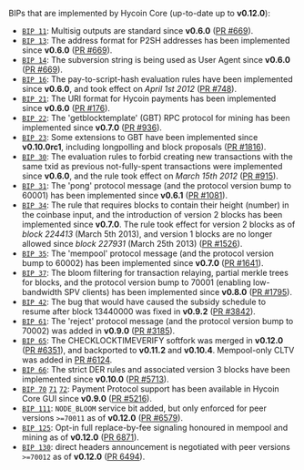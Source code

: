 BIPs that are implemented by Hycoin Core (up-to-date up to **v0.12.0**):

* [`BIP 11`](https://github.com/hycoin/bips/blob/master/bip-0011.mediawiki): Multisig outputs are standard since **v0.6.0** ([PR #669](https://github.com/hycoin/hycoin/pull/669)).
* [`BIP 13`](https://github.com/hycoin/bips/blob/master/bip-0013.mediawiki): The address format for P2SH addresses has been implemented since **v0.6.0** ([PR #669](https://github.com/hycoin/hycoin/pull/669)).
* [`BIP 14`](https://github.com/hycoin/bips/blob/master/bip-0014.mediawiki): The subversion string is being used as User Agent since **v0.6.0** ([PR #669](https://github.com/hycoin/hycoin/pull/669)).
* [`BIP 16`](https://github.com/hycoin/bips/blob/master/bip-0016.mediawiki): The pay-to-script-hash evaluation rules have been implemented since **v0.6.0**, and took effect on *April 1st 2012* ([PR #748](https://github.com/hycoin/hycoin/pull/748)).
* [`BIP 21`](https://github.com/hycoin/bips/blob/master/bip-0021.mediawiki): The URI format for Hycoin payments has been implemented since **v0.6.0** ([PR #176](https://github.com/hycoin/hycoin/pull/176)).
* [`BIP 22`](https://github.com/hycoin/bips/blob/master/bip-0022.mediawiki): The 'getblocktemplate' (GBT) RPC protocol for mining has been implemented since **v0.7.0** ([PR #936](https://github.com/hycoin/hycoin/pull/936)).
* [`BIP 23`](https://github.com/hycoin/bips/blob/master/bip-0023.mediawiki): Some extensions to GBT have been implemented since **v0.10.0rc1**, including longpolling and block proposals ([PR #1816](https://github.com/hycoin/hycoin/pull/1816)).
* [`BIP 30`](https://github.com/hycoin/bips/blob/master/bip-0030.mediawiki): The evaluation rules to forbid creating new transactions with the same txid as previous not-fully-spent transactions were implemented since **v0.6.0**, and the rule took effect on *March 15th 2012* ([PR #915](https://github.com/hycoin/hycoin/pull/915)).
* [`BIP 31`](https://github.com/hycoin/bips/blob/master/bip-0031.mediawiki): The 'pong' protocol message (and the protocol version bump to 60001) has been implemented since **v0.6.1** ([PR #1081](https://github.com/hycoin/hycoin/pull/1081)).
* [`BIP 34`](https://github.com/hycoin/bips/blob/master/bip-0034.mediawiki): The rule that requires blocks to contain their height (number) in the coinbase input, and the introduction of version 2 blocks has been implemented since **v0.7.0**. The rule took effect for version 2 blocks as of *block 224413* (March 5th 2013), and version 1 blocks are no longer allowed since *block 227931* (March 25th 2013) ([PR #1526](https://github.com/hycoin/hycoin/pull/1526)).
* [`BIP 35`](https://github.com/hycoin/bips/blob/master/bip-0035.mediawiki): The 'mempool' protocol message (and the protocol version bump to 60002) has been implemented since **v0.7.0** ([PR #1641](https://github.com/hycoin/hycoin/pull/1641)).
* [`BIP 37`](https://github.com/hycoin/bips/blob/master/bip-0037.mediawiki): The bloom filtering for transaction relaying, partial merkle trees for blocks, and the protocol version bump to 70001 (enabling low-bandwidth SPV clients) has been implemented since **v0.8.0** ([PR #1795](https://github.com/hycoin/hycoin/pull/1795)).
* [`BIP 42`](https://github.com/hycoin/bips/blob/master/bip-0042.mediawiki): The bug that would have caused the subsidy schedule to resume after block 13440000 was fixed in **v0.9.2** ([PR #3842](https://github.com/hycoin/hycoin/pull/3842)).
* [`BIP 61`](https://github.com/hycoin/bips/blob/master/bip-0061.mediawiki): The 'reject' protocol message (and the protocol version bump to 70002) was added in **v0.9.0** ([PR #3185](https://github.com/hycoin/hycoin/pull/3185)).
* [`BIP 65`](https://github.com/hycoin/bips/blob/master/bip-0065.mediawiki): The CHECKLOCKTIMEVERIFY softfork was merged in **v0.12.0** ([PR #6351](https://github.com/hycoin/hycoin/pull/6351)), and backported to **v0.11.2** and **v0.10.4**. Mempool-only CLTV was added in [PR #6124](https://github.com/hycoin/hycoin/pull/6124).
* [`BIP 66`](https://github.com/hycoin/bips/blob/master/bip-0066.mediawiki): The strict DER rules and associated version 3 blocks have been implemented since **v0.10.0** ([PR #5713](https://github.com/hycoin/hycoin/pull/5713)).
* [`BIP 70`](https://github.com/hycoin/bips/blob/master/bip-0070.mediawiki) [`71`](https://github.com/hycoin/bips/blob/master/bip-0071.mediawiki) [`72`](https://github.com/hycoin/bips/blob/master/bip-0072.mediawiki): Payment Protocol support has been available in Hycoin Core GUI since **v0.9.0** ([PR #5216](https://github.com/hycoin/hycoin/pull/5216)).
* [`BIP 111`](https://github.com/hycoin/bips/blob/master/bip-0111.mediawiki): `NODE_BLOOM` service bit added, but only enforced for peer versions `>=70011` as of **v0.12.0** ([PR #6579](https://github.com/hycoin/hycoin/pull/6579)).
* [`BIP 125`](https://github.com/hycoin/bips/blob/master/bip-0125.mediawiki): Opt-in full replace-by-fee signaling honoured in mempool and mining as of **v0.12.0** ([PR 6871](https://github.com/hycoin/hycoin/pull/6871)).
* [`BIP 130`](https://github.com/hycoin/bips/blob/master/bip-0130.mediawiki): direct headers announcement is negotiated with peer versions `>=70012` as of **v0.12.0** ([PR 6494](https://github.com/hycoin/hycoin/pull/6494)).
